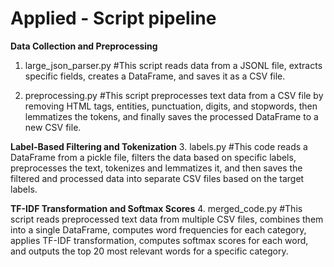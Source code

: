 # Applied - Script pipeline 

**Data Collection and Preprocessing**
1. large_json_parser.py #This script reads data from a JSONL file, extracts specific fields, creates a DataFrame, and saves it as a CSV file.

2. preprocessing.py #This script preprocesses text data from a CSV file by removing HTML tags, entities, punctuation, digits, and stopwords, then lemmatizes the tokens, and finally saves the processed DataFrame to a new CSV file.

**Label-Based Filtering and Tokenization**
3. labels.py #This code reads a DataFrame from a pickle file, filters the data based on specific labels, preprocesses the text, tokenizes and lemmatizes it, and then saves the filtered and processed data into separate CSV files based on the target labels.

**TF-IDF Transformation and Softmax Scores**
4. merged_code.py #This script reads preprocessed text data from multiple CSV files, combines them into a single DataFrame, computes word frequencies for each category, applies TF-IDF transformation, computes softmax scores for each word, and outputs the top 20 most relevant words for a specific category.
